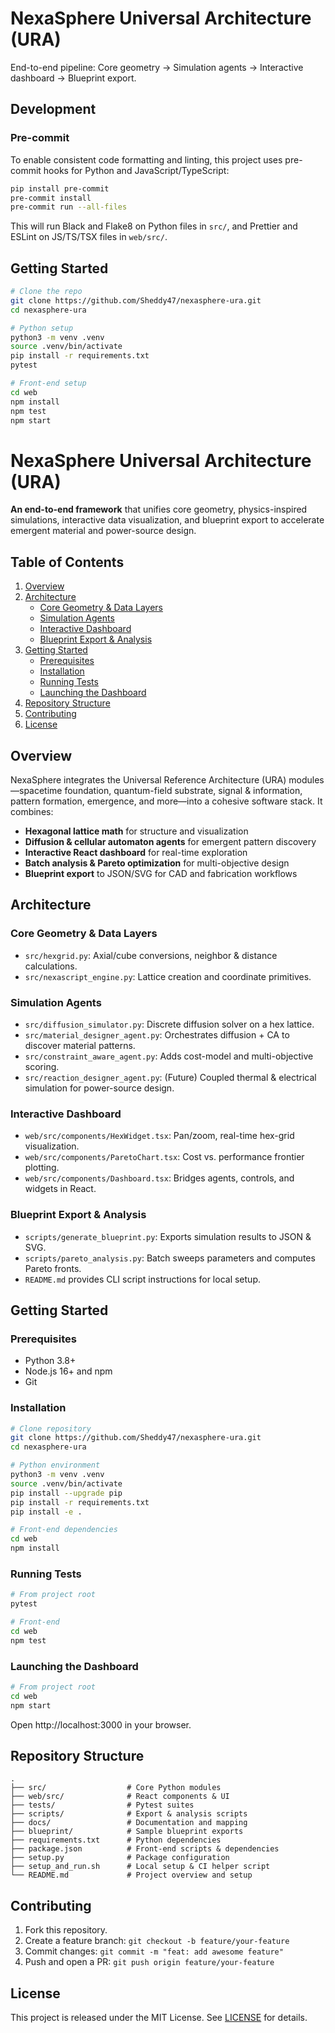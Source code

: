 # NexaSphere Universal Architecture (URA)

End-to-end pipeline: Core geometry → Simulation agents → Interactive dashboard → Blueprint export.


## Development

### Pre-commit

To enable consistent code formatting and linting, this project uses pre-commit hooks for Python and JavaScript/TypeScript:

```bash
pip install pre-commit
pre-commit install
pre-commit run --all-files
```

This will run Black and Flake8 on Python files in `src/`, and Prettier and ESLint on JS/TS/TSX files in `web/src/`.

## Getting Started

```bash
# Clone the repo
git clone https://github.com/Sheddy47/nexasphere-ura.git
cd nexasphere-ura

# Python setup
python3 -m venv .venv
source .venv/bin/activate
pip install -r requirements.txt
pytest

# Front-end setup
cd web
npm install
npm test
npm start
```

# NexaSphere Universal Architecture (URA)

**An end-to-end framework** that unifies core geometry, physics-inspired simulations, interactive data visualization, and blueprint export to accelerate emergent material and power-source design.

## Table of Contents
1. [Overview](#overview)
2. [Architecture](#architecture)
   - [Core Geometry & Data Layers](#core-geometry--data-layers)
   - [Simulation Agents](#simulation-agents)
   - [Interactive Dashboard](#interactive-dashboard)
   - [Blueprint Export & Analysis](#blueprint-export--analysis)
3. [Getting Started](#getting-started)
   - [Prerequisites](#prerequisites)
   - [Installation](#installation)
   - [Running Tests](#running-tests)
   - [Launching the Dashboard](#launching-the-dashboard)
4. [Repository Structure](#repository-structure)
5. [Contributing](#contributing)
6. [License](#license)

## Overview
NexaSphere integrates the Universal Reference Architecture (URA) modules—spacetime foundation, quantum-field substrate, signal & information, pattern formation, emergence, and more—into a cohesive software stack. It combines:
- **Hexagonal lattice math** for structure and visualization
- **Diffusion & cellular automaton agents** for emergent pattern discovery
- **Interactive React dashboard** for real-time exploration
- **Batch analysis & Pareto optimization** for multi-objective design
- **Blueprint export** to JSON/SVG for CAD and fabrication workflows

## Architecture

### Core Geometry & Data Layers
- `src/hexgrid.py`: Axial/cube conversions, neighbor & distance calculations.
- `src/nexascript_engine.py`: Lattice creation and coordinate primitives.

### Simulation Agents
- `src/diffusion_simulator.py`: Discrete diffusion solver on a hex lattice.
- `src/material_designer_agent.py`: Orchestrates diffusion + CA to discover material patterns.
- `src/constraint_aware_agent.py`: Adds cost-model and multi-objective scoring.
- `src/reaction_designer_agent.py`: (Future) Coupled thermal & electrical simulation for power-source design.

### Interactive Dashboard
- `web/src/components/HexWidget.tsx`: Pan/zoom, real-time hex-grid visualization.
- `web/src/components/ParetoChart.tsx`: Cost vs. performance frontier plotting.
- `web/src/components/Dashboard.tsx`: Bridges agents, controls, and widgets in React.

### Blueprint Export & Analysis
- `scripts/generate_blueprint.py`: Exports simulation results to JSON & SVG.
- `scripts/pareto_analysis.py`: Batch sweeps parameters and computes Pareto fronts.
- `README.md` provides CLI script instructions for local setup.

## Getting Started

### Prerequisites
- Python 3.8+
- Node.js 16+ and npm
- Git

### Installation
```bash
# Clone repository
git clone https://github.com/Sheddy47/nexasphere-ura.git
cd nexasphere-ura

# Python environment
python3 -m venv .venv
source .venv/bin/activate
pip install --upgrade pip
pip install -r requirements.txt
pip install -e .

# Front-end dependencies
cd web
npm install
```

### Running Tests
```bash
# From project root
pytest

# Front-end
cd web
npm test
```

### Launching the Dashboard
```bash
# From project root
cd web
npm start
```
Open http://localhost:3000 in your browser.

## Repository Structure
```
.
├── src/                  # Core Python modules
├── web/src/              # React components & UI
├── tests/                # Pytest suites
├── scripts/              # Export & analysis scripts
├── docs/                 # Documentation and mapping
├── blueprint/            # Sample blueprint exports
├── requirements.txt      # Python dependencies
├── package.json          # Front-end scripts & dependencies
├── setup.py              # Package configuration
├── setup_and_run.sh      # Local setup & CI helper script
└── README.md             # Project overview and setup
```

## Contributing
1. Fork this repository.
2. Create a feature branch: `git checkout -b feature/your-feature`
3. Commit changes: `git commit -m "feat: add awesome feature"`
4. Push and open a PR: `git push origin feature/your-feature`

## License
This project is released under the MIT License. See [LICENSE](LICENSE) for details.